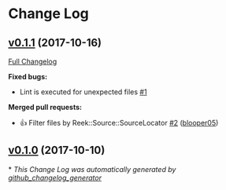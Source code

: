 # Change Log

## [v0.1.1](https://github.com/blooper05/danger-reek/tree/v0.1.1) (2017-10-16)
[Full Changelog](https://github.com/blooper05/danger-reek/compare/v0.1.0...v0.1.1)

**Fixed bugs:**

- Lint is executed for unexpected files [\#1](https://github.com/blooper05/danger-reek/issues/1)

**Merged pull requests:**

- :+1: Filter files by Reek::Source::SourceLocator [\#2](https://github.com/blooper05/danger-reek/pull/2) ([blooper05](https://github.com/blooper05))

## [v0.1.0](https://github.com/blooper05/danger-reek/tree/v0.1.0) (2017-10-10)


\* *This Change Log was automatically generated by [github_changelog_generator](https://github.com/skywinder/Github-Changelog-Generator)*